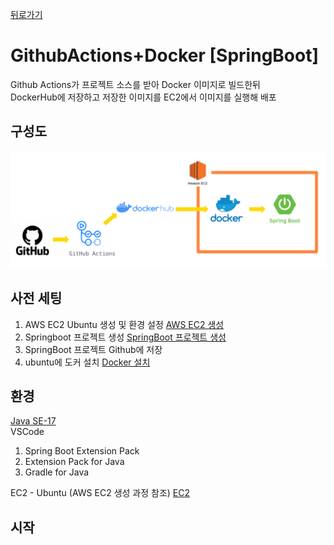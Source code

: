 [뒤로가기](../../README.md)<br>

# GithubActions+Docker [SpringBoot]

Github Actions가 프로젝트 소스를 받아 Docker 이미지로 빌드한뒤<br> DockerHub에 저장하고
저장한 이미지를 EC2에서 이미지를 실행해 배포<br>

## 구성도

![img](../Img/githubactions%2Bdocker.png)

## 사전 세팅

1. AWS EC2 Ubuntu 생성 및 환경 설정 [AWS EC2 생성](../Document/EC2.md)
2. Springboot 프로젝트 생성 [SpringBoot 프로젝트 생성](../Document/Local%20%5BSpringBoot%5D.md)
3. SpringBoot 프로젝트 Github에 저장
4. ubuntu에 도커 설치 [Docker 설치](../Document/Docker.md)

## 환경

[Java SE-17](https://www.oracle.com/java/technologies/javase/jdk17-archive-downloads.html)<br>
VSCode<br>

1. Spring Boot Extension Pack
2. Extension Pack for Java
3. Gradle for Java

EC2 - Ubuntu (AWS EC2 생성 과정 참조) [EC2](../Document/EC2.md)

## 시작

